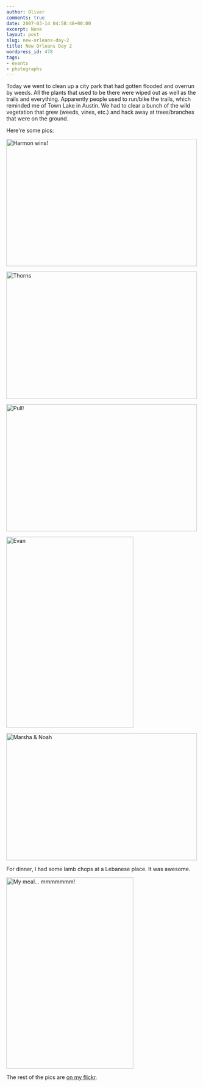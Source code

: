 ```yaml
---
author: Oliver
comments: true
date: 2007-03-14 04:58:48+00:00
excerpt: None
layout: post
slug: new-orleans-day-2
title: New Orleans Day 2
wordpress_id: 478
tags:
- events
- photographs
---
```


Today we went to clean up a city park that had gotten flooded and overrun by weeds.  All the plants that used to be there were wiped out as well as the trails and everything.  Apparently people used to run/bike the trails, which reminded me of Town Lake in Austin.  We had to clear a bunch of the wild vegetation that grew (weeds, vines, etc.) and hack away at trees/branches that were on the ground.

Here're some pics:

<a href="http://www.flickr.com/photos/owiber/420455303/" title="Photo Sharing"><img src="https://farm1.static.flickr.com/168/420455303_93ed64cdaf.jpg" width="500" height="333" alt="Harmon wins!" /></a>

<a href="http://www.flickr.com/photos/owiber/420489294/" title="Photo Sharing"><img src="https://farm1.static.flickr.com/162/420489294_7ab83218a1.jpg" width="500" height="333" alt="Thorns" /></a>

<a href="http://www.flickr.com/photos/owiber/420507043/" title="Photo Sharing"><img src="https://farm1.static.flickr.com/169/420507043_e6322824c3.jpg" width="500" height="333" alt="Pull!" /></a>

<a href="http://www.flickr.com/photos/owiber/420520586/" title="Photo Sharing"><img src="https://farm1.static.flickr.com/178/420520586_fa750ae887.jpg" width="333" height="500" alt="Evan" /></a>

<a href="http://www.flickr.com/photos/owiber/420524233/" title="Photo Sharing"><img src="https://farm1.static.flickr.com/175/420524233_6424e06304.jpg" width="500" height="333" alt="Marsha &amp; Noah" /></a>

For dinner, I had some lamb chops at a Lebanese place.  It was awesome.

<a href="http://www.flickr.com/photos/owiber/420746715/" title="Photo Sharing"><img src="https://farm1.static.flickr.com/162/420746715_3ae778a932.jpg" width="333" height="500" alt="My meal... mmmmmmm!" /></a>

The rest of the pics are <a href="http://www.flickr.com/photos/owiber/sets/72157594587193723/">on my flickr</a>.